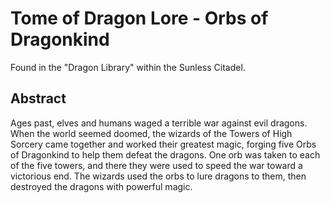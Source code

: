 # Tome of Dragon Lore - Orbs of Dragonkind

Found in the "Dragon Library" within the Sunless Citadel.

## Abstract

Ages past, elves and humans waged a terrible war against evil dragons. When the world seemed doomed, the wizards of the Towers of High Sorcery came together and worked their greatest magic, forging five Orbs of Dragonkind to help them defeat the dragons. One orb was taken to each of the five towers, and there they were used to speed the war toward a victorious end. The wizards used the orbs to lure dragons to them, then destroyed the dragons with powerful magic.